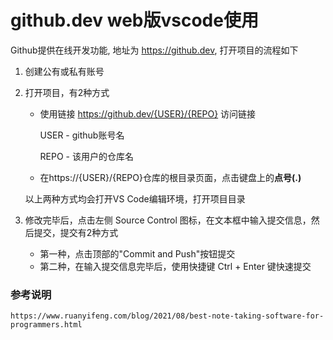 # github.dev web版vscode使用
Github提供在线开发功能, 地址为 https://github.dev, 打开项目的流程如下
1. 创建公有或私有账号
2. 打开项目，有2种方式
    - 使用链接 https://github.dev/{USER}/{REPO} 访问链接

        USER - github账号名

        REPO - 该用户的仓库名

    - 在https://{USER}/{REPO}仓库的根目录页面，点击键盘上的**点号(.)**
   
   以上两种方式均会打开VS Code编辑环境，打开项目目录


3. 修改完毕后，点击左侧 Source Control 图标，在文本框中输入提交信息，然后提交，提交有2种方式
    - 第一种，点击顶部的"Commit and Push"按钮提交
    - 第二种，在输入提交信息完毕后，使用快捷键 Ctrl + Enter 键快速提交

### 参考说明
    https://www.ruanyifeng.com/blog/2021/08/best-note-taking-software-for-programmers.html